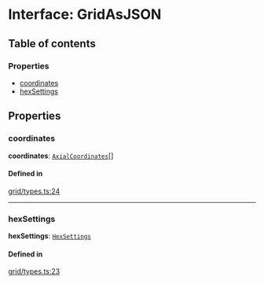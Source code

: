 # Interface: GridAsJSON

## Table of contents

### Properties

- [coordinates](GridAsJSON.md#coordinates)
- [hexSettings](GridAsJSON.md#hexSettings)

## Properties

### <a id="coordinates" name="coordinates"></a> coordinates

 **coordinates**: [`AxialCoordinates`](AxialCoordinates.md)[]

#### Defined in

[grid/types.ts:24](https://github.com/flauwekeul/honeycomb/blob/e7a5c34/src/grid/types.ts#L24)

___

### <a id="hexSettings" name="hexSettings"></a> hexSettings

 **hexSettings**: [`HexSettings`](HexSettings.md)

#### Defined in

[grid/types.ts:23](https://github.com/flauwekeul/honeycomb/blob/e7a5c34/src/grid/types.ts#L23)
